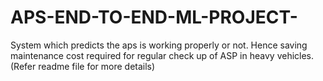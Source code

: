 # APS-END-TO-END-ML-PROJECT-
System which predicts the aps is working properly or not. Hence saving maintenance cost required for regular check up of ASP in heavy vehicles. (Refer readme file for more details)
